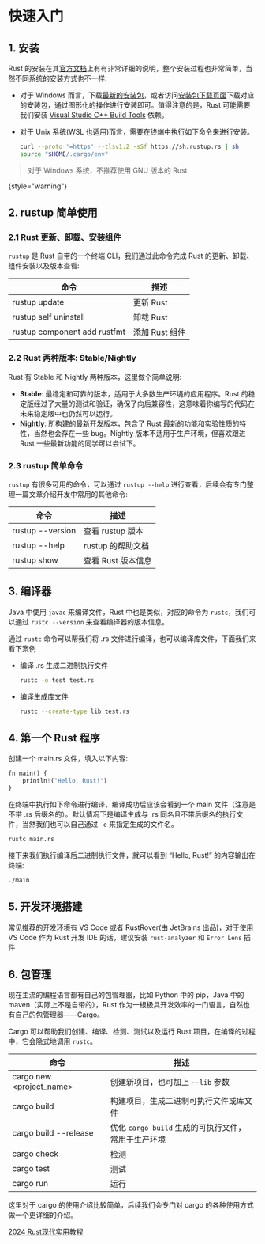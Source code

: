 # 快速入门

<show-structure depth="2"/>

## 1. 安装

Rust 的安装在其[官方文档](https://www.rust-lang.org/tools/install)上有有非常详细的说明，整个安装过程也非常简单，当然不同系统的安装方式也不一样:

- 对于 Windows 而言，下载[最新的安装包](https://static.rust-lang.org/rustup/dist/x86_64-pc-windows-msvc/rustup-init.exe)，或者访问[安装包下载页面](https://forge.rust-lang.org/infra/other-installation-methods.html)下载对应的安装包，通过图形化的操作进行安装即可。值得注意的是，Rust 可能需要我们安装 [Visual Studio C++ Build Tools](https://visualstudio.microsoft.com/visual-cpp-build-tools) 依赖。

- 对于 Unix 系统(WSL 也适用)而言，需要在终端中执行如下命令来进行安装。
    ```Bash
    curl --proto '=https' --tlsv1.2 -sSf https://sh.rustup.rs | sh
    source "$HOME/.cargo/env"
    ```

> 对于 Windows 系统，不推荐使用 GNU 版本的 Rust
> 
{style="warning"}


## 2. rustup 简单使用

### 2.1 Rust 更新、卸载、安装组件

`rustup` 是 Rust 自带的一个终端 CLI，我们通过此命令完成 Rust 的更新、卸载、组件安装以及版本查看:

| 命令                           | 描述         |
|------------------------------|------------|
| rustup update                | 更新 Rust    |
| rustup self uninstall        | 卸载 Rust    |
| rustup component add rustfmt | 添加 Rust 组件 |


### 2.2 Rust 两种版本: Stable/Nightly

Rust 有 Stable 和 Nightly 两种版本，这里做个简单说明:
- **Stable**: 最稳定和可靠的版本，适用于大多数生产环境的应用程序。Rust 的稳定版经过了大量的测试和验证，确保了向后兼容性，这意味着你编写的代码在未来稳定版中也仍然可以运行。
- **Nightly**: 所构建的最新开发版本，包含了 Rust 最新的功能和实验性质的特性，当然也会存在一些 bug。Nightly 版本不适用于生产环境，但喜欢跟进 Rust 一些最新功能的同学可以尝试下。


<tabs>
<tab title="Stable">
<code-block lang="bash">
<![CDATA[
# 安装
rustup install stable
# 切换
rustup default stable
]]>
</code-block>
</tab>
<tab title="Nightly">
<code-block lang="python">
<![CDATA[
# 安装
rustup install nightly
# 切换
rustup default nightly
]]>
</code-block>
</tab>
</tabs>

### 2.3 rustup 简单命令

`rustup` 有很多可用的命令，可以通过 `rustup --help` 进行查看，后续会有专门整理一篇文章介绍开发中常用的其他命令:

| 命令               | 描述           |
|------------------|--------------|
| rustup --version | 查看 rustup 版本 |
| rustup --help    | rustup 的帮助文档 |
| rustup show      | 查看 Rust 版本信息 |

## 3. 编译器

Java 中使用 `javac` 来编译文件，Rust 中也是类似，对应的命令为 `rustc`，我们可以通过 `rustc --version` 来查看编译器的版本信息。

通过 `rustc` 命令可以帮我们将 .rs 文件进行编译，也可以编译库文件，下面我们来看下案例

- 编译 .rs 生成二进制执行文件
    ```Bash
    rustc -o test test.rs
    ```
- 编译生成库文件
    ```Bash
    rustc --create-type lib test.rs
    ```

## 4. 第一个 Rust 程序

创建一个 main.rs 文件，填入以下内容:

```Python
fn main() {
    println!("Hello, Rust!")
}
```

在终端中执行如下命令进行编译，编译成功后应该会看到一个 main 文件（注意是不带 .rs 后缀名的）。默认情况下是编译生成与 .rs 同名且不带后缀名的执行文件，当然我们也可以自己通过 `-o` 来指定生成的文件名。

```Bash
rustc main.rs
```

接下来我们执行编译后二进制执行文件，就可以看到 “Hello, Rust!” 的内容输出在终端:

```Bash
./main
```

## 5. 开发环境搭建

常见推荐的开发环境有 VS Code 或者 RustRover(由 JetBrains 出品)，对于使用 VS Code 作为 Rust 开发 IDE 的话，建议安装 `rust-analyzer` 和 `Error Lens` 插件

## 6. 包管理

现在主流的编程语言都有自己的包管理器，比如 Python 中的 pip，Java 中的 maven（实际上不是自带的），Rust 作为一根极具开发效率的一门语言，自然也有自己的包管理器——Cargo。

Cargo 可以帮助我们创建、编译、检测、测试以及运行 Rust 项目，在编译的过程中，它会隐式地调用 `rustc`。

| 命令                       | 描述                                | 
|--------------------------|-----------------------------------|
| cargo new <project_name> | 创建新项目，也可加上 `--lib` 参数             |
| cargo build              | 构建项目，生成二进制可执行文件或库文件               |
| cargo build --release    | 优化 `cargo build` 生成的可执行文件，常用于生产环境 |
| cargo check              | 检测                                |
| cargo test               | 测试                                |
| cargo run                | 运行                                |


这里对于 cargo 的使用介绍比较简单，后续我们会专门对 cargo 的各种使用方式做一个更详细的介绍。


<seealso>
<category ref="ref_docs">
    <a href="https://www.bilibili.com/video/BV15y421h7j7">2024 Rust现代实用教程</a>
</category>
<category ref="ref_github">
</category>
<category ref="ref_issues">
</category>
</seealso>
